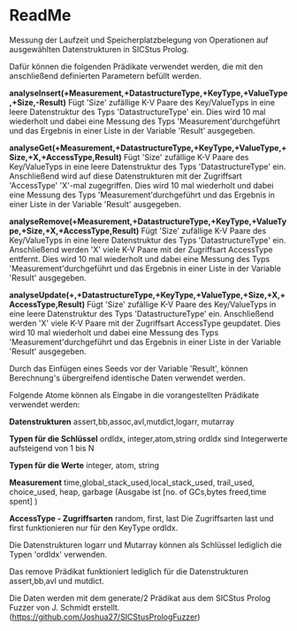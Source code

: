# ReadMe

Messung der Laufzeit und Speicherplatzbelegung von Operationen auf ausgewählten Datenstrukturen in SICStus Prolog.

Dafür können die folgenden Prädikate verwendet werden, die mit den anschließend definierten Parametern befüllt werden.

__analyseInsert(+Measurement,+DatastructureType,+KeyType,+ValueType,+Size,-Result)__
Fügt 'Size' zufällige K-V Paare des Key/ValueTyps in eine leere Datenstruktur des Typs 'DatastructureType' ein. Dies wird 10 mal wiederholt und dabei eine Messung des Typs 'Measurement'durchgeführt und das Ergebnis in einer Liste in der Variable 'Result' ausgegeben.

__analyseGet(+Measurement,+DatastructureType,+KeyType,+ValueType,+Size,+X,+AccessType,Result)__
Fügt 'Size' zufällige K-V Paare des Key/ValueTyps in eine leere Datenstruktur des Typs 'DatastructureType' ein. Anschließend wird auf diese Datenstrukturen mit der Zugriffsart 'AccessType' 'X'-mal zugegriffen. Dies wird 10 mal wiederholt und dabei eine Messung des Typs 'Measurement'durchgeführt und das Ergebnis in einer Liste in der Variable 'Result' ausgegeben.

__analyseRemove(+Measurement,+DatastructureType,+KeyType,+ValueType,+Size,+X,+AccessType,Result)__
Fügt 'Size' zufällige K-V Paare des Key/ValueTyps in eine leere Datenstruktur des Typs 'DatastructureType' ein. Anschließend werden 'X' viele K-V Paare mit der Zugriffsart AccessType entfernt. Dies wird 10 mal wiederholt und dabei eine Messung des Typs 'Measurement'durchgeführt und das Ergebnis in einer Liste in der Variable 'Result' ausgegeben.

__analyseUpdate(+,+DatastructureType,+KeyType,+ValueType,+Size,+X,+AccessType,Result)__
Fügt 'Size' zufällige K-V Paare des Key/ValueTyps in eine leere Datenstruktur des Typs 'DatastructureType' ein. Anschließend werden 'X' viele K-V Paare mit der Zugriffsart AccessType geupdatet. Dies wird 10 mal wiederholt und dabei eine Messung des Typs 'Measurement'durchgeführt und das Ergebnis in einer Liste in der Variable 'Result' ausgegeben.
    	
Durch das Einfügen eines Seeds vor der Variable 'Result', können Berechnung's übergreifend identische Daten verwendet werden. 
    	
Folgende Atome können als Eingabe in die vorangestellten Prädikate verwendet werden:

__Datenstrukturen__
assert,bb,assoc,avl,mutdict,logarr, mutarray

__Typen für die Schlüssel__
ordIdx, integer,atom,string
ordIdx sind Integerwerte aufsteigend von 1 bis N

__Typen für die Werte__
integer, atom, string

__Measurement__
time,global_stack_used,local_stack_used, trail_used, choice_used, heap, garbage (Ausgabe ist [no. of GCs,bytes freed,time spent] )

__AccessType - Zugriffsarten__
random, first, last
Die Zugriffsarten last und first funktionieren nur für den KeyType ordIdx.

Die Datenstrukturen logarr und Mutarray können als Schlüssel lediglich die Typen 'ordIdx' verwenden.

Das remove Prädikat funktioniert lediglich für die Datenstrukturen assert,bb,avl und mutdict.

Die Daten werden mit dem generate/2 Prädikat aus dem SICStus Prolog Fuzzer von J. Schmidt erstellt. (https://github.com/Joshua27/SICStusPrologFuzzer)


